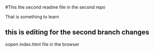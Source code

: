 #This the second readme file in the second repo

That is something to learn

## this is editing for the second branch changes

oopen index.html file in the browser